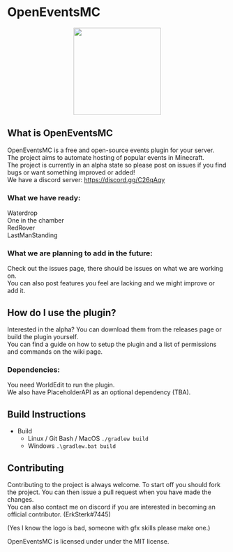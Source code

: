 # OpenEventsMC
<p align="center">
  <img width="200" height="200" src="https://cdn.discordapp.com/attachments/299945099301748737/736930784434323456/OEMC_Logo.png">
</p>


## What is OpenEventsMC
OpenEventsMC is a free and open-source events plugin for your server.<br>
The project aims to automate hosting of popular events in Minecraft.<br>
The project is currently in an alpha state so please post on issues if you find bugs or want something improved or added!<br>
We have a discord server: https://discord.gg/C26qAqy<br>

### What we have ready:
Waterdrop<br>
One in the chamber<br>
RedRover<br>
LastManStanding<br>

### What we are planning to add in the future:
Check out the issues page, there should be issues on what we are working on.<br>
You can also post features you feel are lacking and we might improve or add it.

## How do I use the plugin?
Interested in the alpha? You can download them from the releases page or build the plugin yourself.<br>
You can find a guide on how to setup the plugin and a list of permissions and commands on the wiki page.
### Dependencies:
You need WorldEdit to run the plugin.<br>
We also have PlaceholderAPI as an optional dependency (TBA).
## Build Instructions
* Build
    * Linux / Git Bash / MacOS
    `./gradlew build`
    * Windows
    `.\gradlew.bat build`
## Contributing
Contributing to the project is always welcome. To start off you should fork the project. You can then issue a pull request when you have made the changes.<br>
You can also contact me on discord if you are interested in becoming an official contributor. (ErkSterk#7445)<br>


(Yes I know the logo is bad, someone with gfx skills please make one.)

OpenEventsMC is licensed under under the MIT license.
